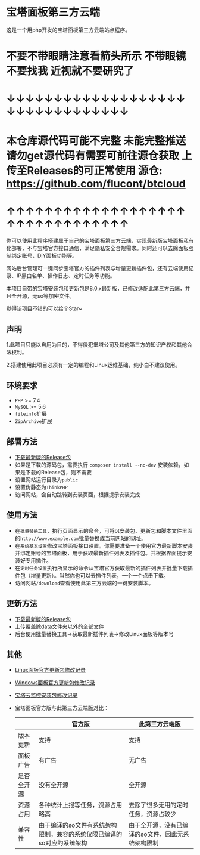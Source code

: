 # 宝塔面板第三方云端
这是一个用php开发的宝塔面板第三方云端站点程序。

# 不要不带眼睛注意看箭头所示 不带眼镜不要找我 近视就不要研究了
# ↓↓↓↓↓↓↓↓↓↓↓↓↓↓↓↓↓↓↓↓↓↓↓↓↓↓↓↓↓↓↓↓
# 本仓库源代码可能不完整 未能完整推送请勿get源代码有需要可前往源仓获取 上传至Releases的可正常使用 源仓: https://github.com/flucont/btcloud
# ↑↑↑↑↑↑↑↑↑↑↑↑↑↑↑↑↑↑↑↑↑↑↑↑↑↑↑↑↑↑↑↑

你可以使用此程序搭建属于自己的宝塔面板第三方云端，实现最新版宝塔面板私有化部署，不与宝塔官方接口通信，满足隐私安全合规需求。同时还可以去除面板强制绑定账号，DIY面板功能等。

网站后台管理可一键同步宝塔官方的插件列表与增量更新插件包，还有云端使用记录、IP黑白名单、操作日志、定时任务等功能。

本项目自带的宝塔安装包和更新包是8.0.x最新版，已修改适配此第三方云端，并且全开源，无so等加密文件。

觉得该项目不错的可以给个Star~

## 声明

1.此项目只能以自用为目的，不得侵犯堡塔公司及其他第三方的知识产权和其他合法权利。

2.搭建使用此项目必须有一定的编程和Linux运维基础，纯小白不建议使用。

## 环境要求

* `PHP` >= 7.4
* `MySQL` >= 5.6
* `fileinfo`扩展
* `ZipArchive`扩展

## 部署方法

- [下载最新版的Release包](https://github.com/flucont/btcloud/releases)
- 如果是下载的源码包，需要执行 `composer install --no-dev` 安装依赖，如果是下载的Release包，则不需要
- 设置网站运行目录为`public`
- 设置伪静态为`ThinkPHP`
- 访问网站，会自动跳转到安装页面，根据提示安装完成

## 使用方法

- 在`批量替换工具`，执行页面显示的命令，可将bt安装包、更新包和脚本文件里面的`http://www.example.com`批量替换成当前网站的网址。
- 在`系统基本设置`修改宝塔面板接口设置。你需要准备一个使用官方最新脚本安装并绑定账号的宝塔面板，用于获取最新插件列表及插件包。并根据界面提示安装好专用插件。
- 在`定时任务设置`执行所显示的命令从宝塔官方获取最新的插件列表并批量下载插件包（增量更新）。当然你也可以去插件列表，一个一个点击下载。
- 访问网站`/download`查看使用此第三方云端的一键安装脚本。

## 更新方法

- [下载最新版的Release包](https://github.com/flucont/btcloud/releases)
- 上传覆盖除data文件夹以外的全部文件
- 后台使用批量替换工具->获取最新插件列表->修改Linux面板等版本号

## 其他

- [Linux面板官方更新包修改记录](./wiki/update.md)

- [Windows面板官方更新包修改记录](./wiki/updatewin.md)

- [宝塔云监控安装包修改记录](./wiki/btmonitor.md)

- 宝塔面板官方版与此第三方云端版对比：

  |            | 官方版                                                       | 此第三方云端版                                     |
  | ---------- | ------------------------------------------------------------ | -------------------------------------------------- |
  | 版本更新   | 支持                                                         | 支持                                               |
  | 面板广告   | 有广告                                                       | 无广告                                             |
  | 是否全开源 | 没有全开源                                                   | 全开源                                             |
  | 资源占用   | 各种统计上报等任务，资源占用略高                             | 去除了很多无用的定时任务，资源占较少               |
  | 兼容性     | 由于编译的so文件有系统架构限制，兼容的系统仅限已编译的so对应的系统架构 | 由于全开源，没有已编译的so文件，因此无系统架构限制 |
  
  
